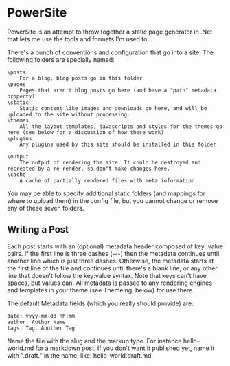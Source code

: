﻿PowerSite
=========

PowerSite is an attempt to throw together a static page generator in .Net that lets me use the tools and formats I'm used to.

There's a bunch of conventions and configuration that go into a site. The following folders are specially named:


    \posts
        For a blog, blog posts go in this folder
    \pages
        Pages that aren't blog posts go here (and have a "path" metadata property)
    \static
        Static content like images and downloads go here, and will be uploaded to the site without processing.
    \themes
        All the layout templates, javascripts and styles for the themes go here (see below for a discussion of how these work)
    \plugins
        Any plugins used by this site should be installed in this folder

    \output
        The output of rendering the site. It could be destroyed and recreated by a re-render, so don't make changes here.
    \cache
        A cache of partially rendered files with meta information


You may be able to specify additional static folders (and mappings for where to upload them) in the config file, but you cannot change or remove any of these seven folders.


Writing a Post
--------------

Each post starts with an (optional) metadata header composed of key: value pairs. If the first line is three dashes 
(---) then the metadata continues until another line which is just three dashes. Otherwise, the metadata starts at 
the first line of the file and continues until there's a blank line, or any other line that doesn't follow the 
key:value syntax. Note that keys can't have spaces, but values can.  All metadata is passed to any rendering engines 
and templates in your theme (see Themeing, below) for use there.

The default Metadata fields (which you really should provide) are:

    date: yyyy-mm-dd hh:mm
    author: Author Name
    tags: Tag, Another Tag

Name the file with the slug and the markup type. For instance hello-world.md for a markdown post.
If you don't want it published yet, name it with ".draft." in the name, like: hello-world.draft.md


